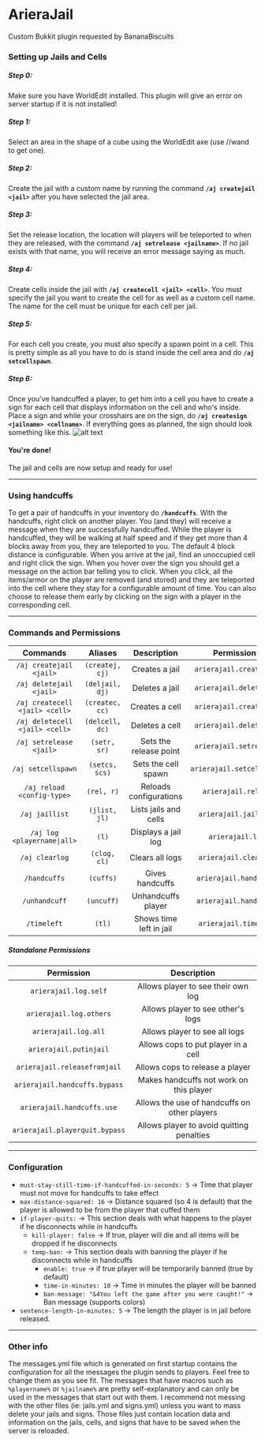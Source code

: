 # ArieraJail
Custom Bukkit plugin requested by BananaBiscuits

### Setting up Jails and Cells
##### Step 0:
Make sure you have WorldEdit installed. This plugin will give an error on server startup if it is not installed!

##### Step 1:
Select an area in the shape of a cube using the WorldEdit axe (use //wand to get one).

##### Step 2:
Create the jail with a custom name by running the command __`/aj createjail <jail>`__ after you have selected the jail area.

##### Step 3:
Set the release location, the location will players will be teleported to when they are released, with the command __`/aj setrelease <jailname>`__. If no jail exists with that name, you will receive an error message saying as much.

##### Step 4:
Create cells inside the jail with __`/aj createcell <jail> <cell>`__. You must specify the jail you want to create the cell for as well as a custom cell name. The name for the cell must be unique for each cell per jail.

##### Step 5:
For each cell you create, you must also specify a spawn point in a cell. This is pretty simple as all you have to do is stand inside the cell area and do __`/aj setcellspawn`__.

##### Step 6:
Once you've handcuffed a player, to get him into a cell you have to create a sign for each cell that displays information on the cell and who's inside. Place a sign and while your crosshairs are on the sign, do __`/aj createsign <jailname> <cellname>`__. If everything goes as planned, the sign should look something like this.
![alt text](http://i.imgur.com/jdZ5Kc3.png "Example Sign")

#### You're done!
The jail and cells are now setup and ready for use!

---

### Using handcuffs
To get a pair of handcuffs in your inventory do __`/handcuffs`__. With the handcuffs, right click on another player. You (and they) will receive a message when they are successfully handcuffed. While the player is handcuffed, they will be walking at half speed and if they get more than 4 blocks away from you, they are teleported to you. The default 4 block distance is configurable. When you arrive at the jail, find an unoccupied cell and right click the sign. When you hover over the sign you should get a message on the action bar telling you to click. When you click, all the items/armor on the player are removed (and stored) and they are teleported into the cell where they stay for a configurable amount of time. You can also choose to release them early by clicking on the sign with a player in the corresponding cell.

---

### Commands and Permissions
|Commands     | Aliases      |Description  |Permissions |
|:------------:|:------------:|:-----------:|:-----------:|
|`/aj createjail <jail>`|`(createj, cj)`|Creates a jail|`arierajail.createjail`|
|`/aj deletejail <jail>`|`(deljail, dj)`|Deletes a jail|`arierajail.deletejail`|
|`/aj createcell <jail> <cell>`|`(createc, cc)`|Creates a cell|`arierajail.createcell`|
|`/aj deletecell <jail> <cell>`|`(delcell, dc)`|Deletes a cell|`arierajail.deletecell`|
|`/aj setrelease <jail>`|`(setr, sr)`|Sets the release point|`arierajail.setrelease`|
|`/aj setcellspawn`|`(setcs, scs)`|Sets the cell spawn|`arierajail.setcellspawn`|
|`/aj reload <config-type>`|`(rel, r)`|Reloads configurations|`arierajail.reload`|
|`/aj jaillist`|`(jlist, jl)`|Lists jails and cells|`arierajail.jaillist`|
|`/aj log <playername\|all>`|`(l)`|Displays a jail log|`arierajail.log`|
|`/aj clearlog`|`(clog, cl)`|Clears all logs|`arierajail.clearlog`|
|`/handcuffs`|`(cuffs)`|Gives handcuffs|`arierajail.handcuffs`|
|`/unhandcuff`|`(uncuff)`|Unhandcuffs player|`arierajail.handcuffs`|
|`/timeleft`|`(tl)`|Shows time left in jail|`arierajail.timeleft`|

##### Standalone Permissions
|Permission|Description|
|:--------:|:---------:|
|`arierajail.log.self`|Allows player to see their own log|
|`arierajail.log.others`|Allows player to see other's logs|
|`arierajail.log.all`|Allows player to see all logs|
|`arierajail.putinjail`|Allows cops to put player in a cell|
|`arierajail.releasefromjail`|Allows cops to release a player|
|`arierajail.handcuffs.bypass`|Makes handcuffs not work on this player|
|`arierajail.handcuffs.use`|Allows the use of handcuffs on other players|
|`arierajail.playerquit.bypass`|Allows player to avoid quitting penalties|

---

### Configuration
* `must-stay-still-time-if-handcuffed-in-seconds: 5` -> Time that player must not move for handcuffs to take effect
* `max-distance-squared: 16` -> Distance squared (so 4 is default) that the player is allowed to be from the player that cuffed them
* `if-player-quits:` -> This section deals with what happens to the player if he disconnects while in handcuffs
    * `kill-player: false` -> If true, player will die and all items will be dropped if he disconnects
    * `temp-ban:` -> This section deals with banning the player if he disconnects while in handcuffs
        * `enable: true` -> if true player will be temporarily banned (true by default)
        * `time-in-minutes: 10` -> Time in minutes the player will be banned
        * `ban-message: "&4You left the game after you were caught!"` -> Ban message (supports colors)
* `sentence-length-in-minutes: 5` -> The length the player is in jail before released.

---

### Other info
The messages.yml file which is generated on first startup contains the configuration for all the messages the plugin sends to players. Feel free to change them as you see fit. The messages that have macros such as `%playername%` or `%jailname%` are pretty self-explanatory and can only be used in the messages that start out with them. I recommend not messing with the other files (ie: jails.yml and signs.yml) unless you want to mass delete your jails and signs. Those files just contain location data and information on the jails, cells, and signs that have to be saved when the server is reloaded.
